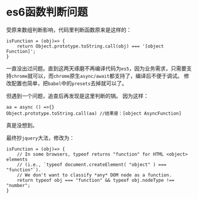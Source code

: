 # es6函数判断问题

受原来数组判断影响，代码里判断函数原来是这样的：

```
isFunction = (obj)=> {
    return Object.prototype.toString.call(obj) === '[object Function]';
}
```

一直没出过问题。直到这两天琢磨不再编译代码为`es5`，因为业务需求，只需要支持`chrome`就可以，而`chrome`原生`async/await`都支持了，编译后不便于调试。
修改配置也简单，把`babel`中的`presets`去掉就可以了。

但遇到一个问题，追查后再发现是这里判断的锅。
因为这样：
```
aa = async () =>{}
Object.prototype.toString.call(aa) //结果是：[object AsyncFunction]
```

真是没想到。

最终抄`jquery`大法，修改为：
```
isFunction = (obj)=> {
    // In some browsers, typeof returns "function" for HTML <object> elements
    // (i.e., `typeof document.createElement( "object" ) === "function"`).
    // We don't want to classify *any* DOM node as a function.
    return typeof obj === "function" && typeof obj.nodeType !== "number";
}
```
